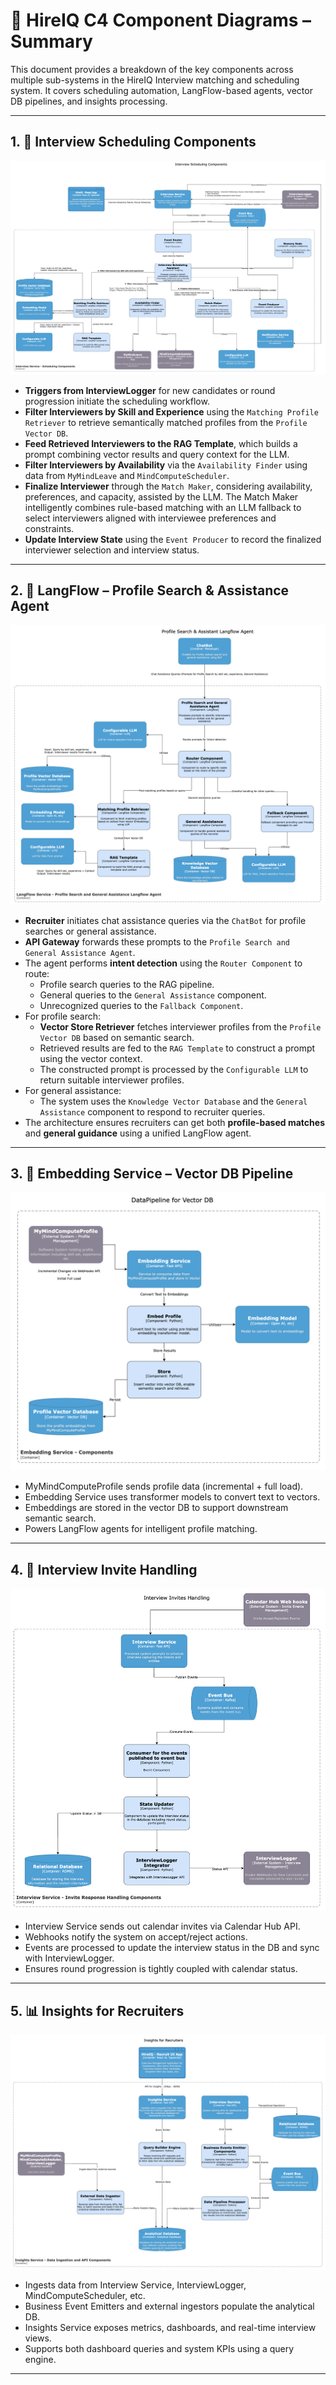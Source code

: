 # 🧩 HireIQ C4 Component Diagrams – Summary

This document provides a breakdown of the key components across multiple sub-systems in the HireIQ Interview matching and 
scheduling system. It covers scheduling automation, LangFlow-based agents, vector DB pipelines, and insights processing.

---

## 1. 📅 Interview Scheduling Components 

![Interview Scheduling Components](../c4-interview-service-scheduling.png)

- **Triggers from InterviewLogger** for new candidates or round progression initiate the scheduling workflow.
- **Filter Interviewers by Skill and Experience** using the `Matching Profile Retriever` to retrieve semantically matched profiles from the `Profile Vector DB`.
- **Feed Retrieved Interviewers to the RAG Template**, which builds a prompt combining vector results and query context for the LLM.
- **Filter Interviewers by Availability** via the `Availability Finder` using data from `MyMindLeave` and `MindComputeScheduler`.
- **Finalize Interviewer** through the `Match Maker`, considering availability, preferences, and capacity, assisted by the LLM. The Match Maker intelligently combines rule-based matching with an LLM fallback to select interviewers aligned with interviewee preferences and constraints.
- **Update Interview State** using the `Event Producer` to record the finalized interviewer selection and interview status.

---

## 2. 🤖 LangFlow – Profile Search & Assistance Agent

![LangFlow – Profile Search & Assistance Agent](../c4-langflowsevice-assistance.png)

- **Recruiter** initiates chat assistance queries via the `ChatBot` for profile searches or general assistance.
- **API Gateway** forwards these prompts to the `Profile Search and General Assistance Agent`.
- The agent performs **intent detection** using the `Router Component` to route:
    - Profile search queries to the RAG pipeline.
    - General queries to the `General Assistance` component.
    - Unrecognized queries to the `Fallback Component`.
- For profile search:
    - **Vector Store Retriever** fetches interviewer profiles from the `Profile Vector DB` based on semantic search.
    - Retrieved results are fed to the `RAG Template` to construct a prompt using the vector context.
    - The constructed prompt is processed by the `Configurable LLM` to return suitable interviewer profiles.
- For general assistance:
    - The system uses the `Knowledge Vector Database` and the `General Assistance` component to respond to recruiter queries.
- The architecture ensures recruiters can get both **profile-based matches** and **general guidance** using a unified LangFlow agent.


---

## 3. 🔁 Embedding Service – Vector DB Pipeline

![Embedding Service – Vector DB Pipeline](../c4-embedding-component.png)

- MyMindComputeProfile sends profile data (incremental + full load).
- Embedding Service uses transformer models to convert text to vectors.
- Embeddings are stored in the vector DB to support downstream semantic search.
- Powers LangFlow agents for intelligent profile matching.

---

## 4. 📨 Interview Invite Handling

![Interview Invite Handling](../c4-external-invites-handling.png)

- Interview Service sends out calendar invites via Calendar Hub API.
- Webhooks notify the system on accept/reject actions.
- Events are processed to update the interview status in the DB and sync with InterviewLogger.
- Ensures round progression is tightly coupled with calendar status.

---

## 5. 📊 Insights for Recruiters

![Insights for Recruiters](../c4-insights.png)

- Ingests data from Interview Service, InterviewLogger, MindComputeScheduler, etc.
- Business Event Emitters and external ingestors populate the analytical DB.
- Insights Service exposes metrics, dashboards, and real-time interview views.
- Supports both dashboard queries and system KPIs using a query engine.

---

